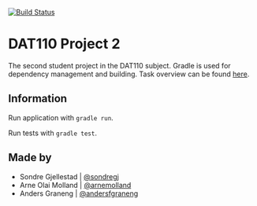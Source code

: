 [![Build Status](https://travis-ci.com/roger-29/dat110-project2.svg?branch=master)](https://travis-ci.com/roger-29/dat110-project2)

# DAT110 Project 2

The second student project in the DAT110 subject. Gradle is used for dependency management and building. Task overview can be found [here](https://github.com/selabhvl/dat110public/blob/master/week8/week8.md).

## Information

Run application with `gradle run`.

Run tests with `gradle test`.

## Made by

- Sondre Gjellestad | [@sondregj](https://github.com/sondregj)
- Arne Olai Molland | [@arnemolland](https://github.com/arnemolland)
- Anders Graneng | [@andersfgraneng](https://github.com/andersfgraneng)
